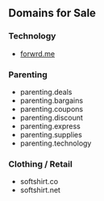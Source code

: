 ## Domains for Sale

### Technology
* [forwrd.me](https://www.namecheap.com/domains/registration/results/?domain=forwrd.me)

### Parenting
* parenting.deals
* parenting.bargains
* parenting.coupons
* parenting.discount
* parenting.express
* parenting.supplies
* parenting.technology

### Clothing / Retail
* softshirt.co
* softshirt.net
